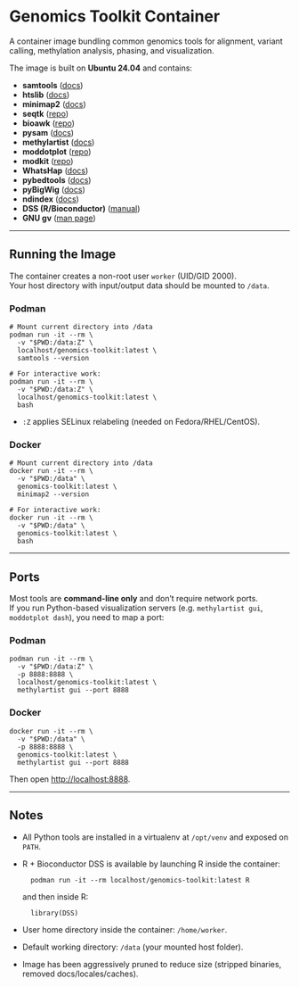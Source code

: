 # Genomics Toolkit Container

A container image bundling common genomics tools for alignment, variant calling, methylation analysis, phasing, and visualization.

The image is built on **Ubuntu 24.04** and contains:

- **samtools** ([docs](http://www.htslib.org/doc/samtools.html))  
- **htslib** ([docs](http://www.htslib.org/doc/htslib.html))  
- **minimap2** ([docs](https://lh3.github.io/minimap2/))  
- **seqtk** ([repo](https://github.com/lh3/seqtk))  
- **bioawk** ([repo](https://github.com/lh3/bioawk))  
- **pysam** ([docs](https://pysam.readthedocs.io/en/latest/))  
- **methylartist** ([docs](https://methylartist.readthedocs.io/en/latest/))  
- **moddotplot** ([repo](https://github.com/timplab/moddotplot))  
- **modkit** ([repo](https://github.com/nanoporetech/modkit))  
- **WhatsHap** ([docs](https://whatshap.readthedocs.io/en/latest/))  
- **pybedtools** ([docs](https://daler.github.io/pybedtools/))  
- **pyBigWig** ([docs](https://github.com/deeptools/pyBigWig))  
- **ndindex** ([docs](https://quansight-labs.github.io/ndindex/))  
- **DSS (R/Bioconductor)** ([manual](https://www.bioconductor.org/packages/release/bioc/manuals/DSS/man/DSS.pdf))  
- **GNU gv** ([man page](https://manpages.debian.org/gv))  

---

## Running the Image

The container creates a non-root user `worker` (UID/GID 2000).  
Your host directory with input/output data should be mounted to `/data`.

### Podman

    # Mount current directory into /data
    podman run -it --rm \
      -v "$PWD:/data:Z" \
      localhost/genomics-toolkit:latest \
      samtools --version

    # For interactive work:
    podman run -it --rm \
      -v "$PWD:/data:Z" \
      localhost/genomics-toolkit:latest \
      bash

- `:Z` applies SELinux relabeling (needed on Fedora/RHEL/CentOS).

### Docker

    # Mount current directory into /data
    docker run -it --rm \
      -v "$PWD:/data" \
      genomics-toolkit:latest \
      minimap2 --version

    # For interactive work:
    docker run -it --rm \
      -v "$PWD:/data" \
      genomics-toolkit:latest \
      bash

---

## Ports

Most tools are **command-line only** and don’t require network ports.  
If you run Python-based visualization servers (e.g. `methylartist gui`, `moddotplot dash`), you need to map a port:

### Podman

    podman run -it --rm \
      -v "$PWD:/data:Z" \
      -p 8888:8888 \
      localhost/genomics-toolkit:latest \
      methylartist gui --port 8888

### Docker

    docker run -it --rm \
      -v "$PWD:/data" \
      -p 8888:8888 \
      genomics-toolkit:latest \
      methylartist gui --port 8888

Then open [http://localhost:8888](http://localhost:8888).

---

## Notes

- All Python tools are installed in a virtualenv at `/opt/venv` and exposed on `PATH`.  
- R + Bioconductor DSS is available by launching R inside the container:

        podman run -it --rm localhost/genomics-toolkit:latest R

  and then inside R:

        library(DSS)

- User home directory inside the container: `/home/worker`.  
- Default working directory: `/data` (your mounted host folder).  
- Image has been aggressively pruned to reduce size (stripped binaries, removed docs/locales/caches).  